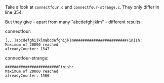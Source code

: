 Take a look at `connectfour.c` and `connectfour-strange.c`.
They only differ in line 354.

But they give - apart from many "abcdefghijklm" - different results:

connectfour:

```console
[...]abcdefghijklmabcdefghijklm########################Finish:
Maximum of 20000 reached
alreadyCounter: 1547
```

connectfour-strange:

```console
########################Finish:
Maximum of 20000 reached
alreadyCounter: 1566
```
